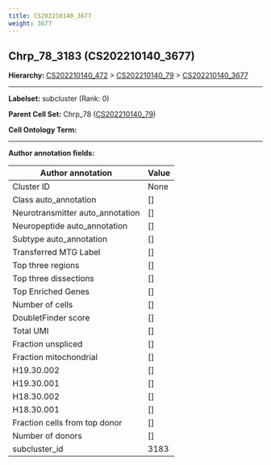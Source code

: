 ```yaml
---
title: CS202210140_3677
weight: 3677
---
```

## Chrp_78_3183 (CS202210140_3677)
<b>Hierarchy: </b>
[CS202210140_472](cell_sets/CS202210140_472.md) >
[CS202210140_79](cell_sets/CS202210140_79.md) >
[CS202210140_3677](cell_sets/CS202210140_3677.md)

---


**Labelset:** subcluster (Rank: 0)

**Parent Cell Set:** Chrp_78 ([CS202210140_79](cell_sets/CS202210140_79.md))



**Cell Ontology Term:** 

[MARKER GENES.]: #


---

[TRANSFERRED ANNOTATIONS.]: #


[AUTHOR ANNOTATION FIELDS.]: #


**Author annotation fields:**

| Author annotation | Value |
|-------------------|-------|
|Cluster ID|None|
|Class auto_annotation|[]|
|Neurotransmitter auto_annotation|[]|
|Neuropeptide auto_annotation|[]|
|Subtype auto_annotation|[]|
|Transferred MTG Label|[]|
|Top three regions|[]|
|Top three dissections|[]|
|Top Enriched Genes|[]|
|Number of cells|[]|
|DoubletFinder score|[]|
|Total UMI|[]|
|Fraction unspliced|[]|
|Fraction mitochondrial|[]|
|H19.30.002|[]|
|H19.30.001|[]|
|H18.30.002|[]|
|H18.30.001|[]|
|Fraction cells from top donor|[]|
|Number of donors|[]|
|subcluster_id|3183|

